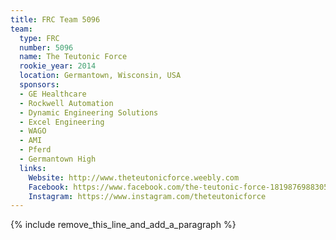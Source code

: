 ```yaml
---
title: FRC Team 5096
team:
  type: FRC
  number: 5096
  name: The Teutonic Force
  rookie_year: 2014
  location: Germantown, Wisconsin, USA
  sponsors:
  - GE Healthcare
  - Rockwell Automation
  - Dynamic Engineering Solutions
  - Excel Engineering
  - WAGO
  - AMI
  - Pferd
  - Germantown High
  links:
    Website: http://www.theteutonicforce.weebly.com
    Facebook: https://www.facebook.com/the-teutonic-force-181987698830546
    Instagram: https://www.instagram.com/theteutonicforce
---
```


{% include remove_this_line_and_add_a_paragraph %}